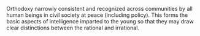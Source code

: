 Orthodoxy narrowly consistent and recognized across communities by all human beings in civil society at peace (including policy). This forms the basic aspects of intelligence imparted to the young so that they may draw clear distinctions between the rational and irrational.